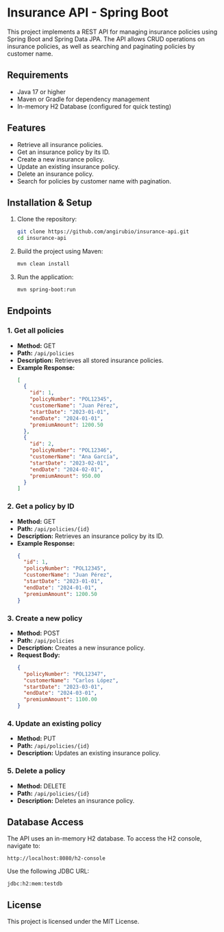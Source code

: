 # Insurance API - Spring Boot

This project implements a REST API for managing insurance policies using Spring Boot and Spring Data JPA. The API allows CRUD operations on insurance policies, as well as searching and paginating policies by customer name.

## Requirements
- Java 17 or higher
- Maven or Gradle for dependency management
- In-memory H2 Database (configured for quick testing)

## Features
- Retrieve all insurance policies.
- Get an insurance policy by its ID.
- Create a new insurance policy.
- Update an existing insurance policy.
- Delete an insurance policy.
- Search for policies by customer name with pagination.

## Installation & Setup

1. Clone the repository:
   ```sh
   git clone https://github.com/angirubio/insurance-api.git
   cd insurance-api
   ```
2. Build the project using Maven:
   ```sh
   mvn clean install
   ```
3. Run the application:
   ```sh
   mvn spring-boot:run
   ```

## Endpoints

### 1. Get all policies
- **Method:** GET  
- **Path:** `/api/policies`  
- **Description:** Retrieves all stored insurance policies.  
- **Example Response:**  
  ```json
  [
    {
      "id": 1,
      "policyNumber": "POL12345",
      "customerName": "Juan Pérez",
      "startDate": "2023-01-01",
      "endDate": "2024-01-01",
      "premiumAmount": 1200.50
    },
    {
      "id": 2,
      "policyNumber": "POL12346",
      "customerName": "Ana García",
      "startDate": "2023-02-01",
      "endDate": "2024-02-01",
      "premiumAmount": 950.00
    }
  ]
  ```

### 2. Get a policy by ID
- **Method:** GET  
- **Path:** `/api/policies/{id}`  
- **Description:** Retrieves an insurance policy by its ID.  
- **Example Response:**  
  ```json
  {
    "id": 1,
    "policyNumber": "POL12345",
    "customerName": "Juan Pérez",
    "startDate": "2023-01-01",
    "endDate": "2024-01-01",
    "premiumAmount": 1200.50
  }
  ```

### 3. Create a new policy
- **Method:** POST  
- **Path:** `/api/policies`  
- **Description:** Creates a new insurance policy.  
- **Request Body:**  
  ```json
  {
    "policyNumber": "POL12347",
    "customerName": "Carlos López",
    "startDate": "2023-03-01",
    "endDate": "2024-03-01",
    "premiumAmount": 1100.00
  }
  ```

### 4. Update an existing policy
- **Method:** PUT  
- **Path:** `/api/policies/{id}`  
- **Description:** Updates an existing insurance policy.

### 5. Delete a policy
- **Method:** DELETE  
- **Path:** `/api/policies/{id}`  
- **Description:** Deletes an insurance policy.

## Database Access
The API uses an in-memory H2 database. To access the H2 console, navigate to:
```
http://localhost:8080/h2-console
```
Use the following JDBC URL:
```
jdbc:h2:mem:testdb
```

## License
This project is licensed under the MIT License.
